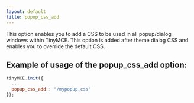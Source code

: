 ```yaml
---
layout: default
title: popup_css_add
---
```


This option enables you to add a CSS to be used in all popup/dialog windows within TinyMCE. This option is added after theme dialog CSS and enables you to override the default CSS.

## Example of usage of the popup_css_add option:

```js
tinyMCE.init({
  ...
  popup_css_add : "/mypopup.css"
});
```
